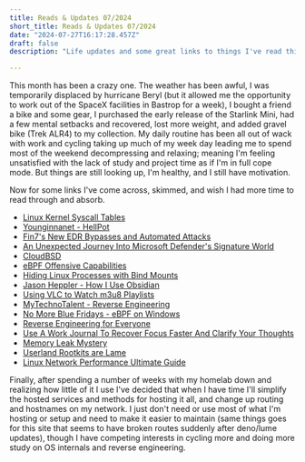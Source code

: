 ```yaml
---
title: Reads & Updates 07/2024
short_title: Reads & Updates 07/2024
date: "2024-07-27T16:17:28.457Z"
draft: false
description: "Life updates and some great links to things I've read this month."

---
```


This month has been a crazy one. The weather has been awful, I was temporarily displaced by hurricane Beryl (but it allowed me the opportunity to work out of the SpaceX facilities in Bastrop for a week), I bought a friend a bike and some gear, I purchased the early release of the Starlink Mini, had a few mental setbacks and recovered, lost more weight, and added gravel bike (Trek ALR4) to my collection. My daily routine has been all out of wack with work and cycling taking up much of my week day leading me to spend most of the weekend decompressing and relaxing; meaning I'm feeling unsatisfied with the lack of study and project time as if I'm in full cope mode. But things are still looking up, I'm healthy, and I still have motivation.

Now for some links I've come across, skimmed, and wish I had more time to read through and absorb.

* [Linux Kernel Syscall Tables](https://syscalls.mebeim.net/?table=x86/64/x64/latest)
* [Younginnanet - HellPot](https://github.com/yunginnanet/HellPot)
* [Fin7's New EDR Bypasses and Automated Attacks](http://www.sentinelone.com/labs/fin7-reboot-cybercrime-gang-enhances-ops-with-new-edr-bypasses-and-automated-attacks/)
* [An Unexpected Journey Into Microsoft Defender's Signature World](https://retooling.io/blog/an-unexpected-journey-into-microsoft-defenders-signature-world)
* [CloudBSD](https://cloudbsd.xyz/)
* [eBPF Offensive Capabilities](https://sysdig.com/blog/ebpf-offensive-capabilities/)
* [Hiding Linux Processes with Bind Mounts](https://righteousit.com/2024/07/24/hiding-linux-processes-with-bind-mounts/)
* [Jason Heppler - How I Use Obsidian](https://jasonheppler.org/2024/07/15/how-i-use-obsidian/)
* [Using VLC to Watch m3u8 Playlists](https://gist.github.com/milesrichardson/4661c311199b98023701f6cecd3b89b0)
* [MyTechnoTalent - Reverse Engineering](https://github.com/mytechnotalent/Reverse-Engineering)
* [No More Blue Fridays - eBPF on Windows](https://www.brendangregg.com/blog/2024-07-22/no-more-blue-fridays.html)
* [Reverse Engineering for Everyone](https://0xinfection.github.io/reversing/)
* [Use A Work Journal To Recover Focus Faster And Clarify Your Thoughts](https://fev.al/posts/work-journal/)
* [Memory Leak Mystery](https://lukedeniston.com/memory-leak-mystery)
* [Userland Rootkits are Lame](https://grugq.substack.com/p/userland-rootkits-are-lame)
* [Linux Network Performance Ultimate Guide](https://ntk148v.github.io/posts/linux-network-performance-ultimate-guide/)

Finally, after spending a number of weeks with my homelab down and realizing how little of it I use I've decided that when I have time I'll simplify the hosted services and methods for hosting it all, and change up routing and hostnames on my network. I just don't need or use most of what I'm hosting or setup and need to make it easier to maintain (same things goes for this site that seems to have broken routes suddenly after deno/lume updates), though I have competing interests in cycling more and doing more study on OS internals and reverse engineering.